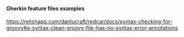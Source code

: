 
#### Gherkin feature files examples

https://relishapp.com/danlucraft/redcar/docs/syntax-checking-for-groovy#a-syntax-clean-groovy-file-has-no-syntax-error-annotations

